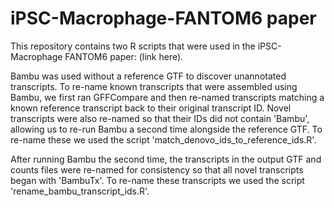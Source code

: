 # iPSC-Macrophage-FANTOM6 paper

This repository contains two R scripts that were used in the iPSC-Macrophage FANTOM6 paper: (link here).

Bambu was used without a reference GTF to discover unannotated transcripts. To re-name known transcripts that were assembled using Bambu, we first ran GFFCompare and then re-named transcripts matching a known reference transcript back to their original transcript ID. Novel transcripts were also re-named so that their IDs did not contain 'Bambu', allowing us to re-run Bambu a second time alongside the reference GTF. To re-name these we used the script 'match_denovo_ids_to_reference_ids.R'.

After running Bambu the second time, the transcripts in the output GTF and counts files were re-named for consistency so that all novel transcripts began with 'BambuTx'. To re-name these transcripts we used the script 'rename_bambu_transcript_ids.R'.
